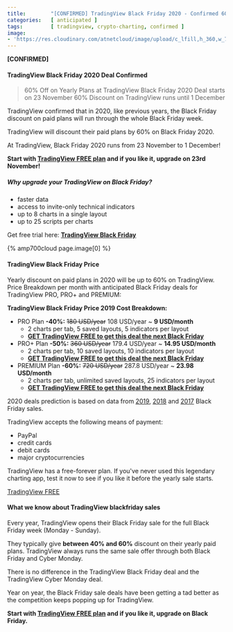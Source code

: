 ```yaml
---
title:        "[CONFIRMED] TradingView Black Friday 2020 - Confirmed 60% Off (Sign Up Now)"
categories:   [ anticipated ]
tags:         [ tradingview, crypto-charting, confirmed ]
image:
- 'https://res.cloudinary.com/atnetcloud/image/upload/c_lfill,h_360,w_700/v1584501142/atnet/_banner/tv_1200_628_a4o4s6.jpg'
---
```


**[CONFIRMED]**

#### TradingView Black Friday 2020 Deal Confirmed

> 60% Off on Yearly Plans at TradingView
> Black Friday 2020 Deal starts on 23 November
> 60% Discount on TradingView runs until 1 December

TradingView confirmed that in 2020, like previous years, the Black Friday discount on paid plans will run through the whole Black Friday week.

TradingView will discount their paid plans by 60% on Black Friday 2020.

At TradingView, Black Friday 2020 runs from 23 November to 1 December!

<p><strong>Start with <a href="http://bit.ly/at-tvd-eth" rel="nofollow">TradingView FREE plan</a> and if you like it, upgrade on 23rd November!</strong></p>


##### Why upgrade your TradingView on Black Friday?

* faster data
* access to invite-only technical indicators
* up to 8 charts in a single layout
* up to 25 scripts per charts

<p>Get free trial here: <b><a href="https://www.tradingview.com/black-friday/?offer_id=10&aff_id=3223&file_id=619" target="_blank" rel="nofollow">TradingView Black Friday</a></b></p><img src="https://tradingview.go2cloud.org/aff_i?offer_id=10&file_id=619&aff_id=3223" width="0" height="0" style="position:absolute;visibility:hidden;" border="0" />

{% amp700cloud page.image[0] %}

#### TradingView Black Friday Price

Yearly discount on paid plans in 2020 will be up to 60% on TradingView.
Price Breakdown per month with anticipated Black Friday deals for TradingView PRO, PRO+ and PREMIUM:

**TradingView Black Friday Price 2019 Cost Breakdown:**

* PRO Plan **-40%:** <s>180 USD/year</s> 108 USD/year ~ **9 USD/month**
  - 2 charts per tab, 5 saved layouts, 5 indicators per layout
  - **[GET TradingView FREE to get this deal the next Black Friday](https://bit.ly/at-tvd-gopro)**
* PRO+ Plan **-50%:** <s>360 USD/year</s> 179.4 USD/year ~ **14.95 USD/month**
  - 2 charts per tab, 10 saved layouts, 10 indicators per layout
  - **[GET TradingView FREE to get this deal the next Black Friday](https://bit.ly/at-tvd-ebf)**
* PREMIUM Plan **-60%:** <s>720 USD/year</s> 287.8 USD/year ~ **23.98 USD/month**
  - 2 charts per tab, unlimited saved layouts, 25 indicators per layout
  - **[GET TradingView FREE to get this deal the next Black Friday](http://bit.ly/at-tvd-btcusd)**


2020 deals prediction is based on data from [2019](#past2019-tradingview), [2018](#past2018-tradingview) and [2017](#past2017) Black Friday sales.

TradingView accepts the following means of payment:

* PayPal
* credit cards
* debit cards
* major cryptocurrencies

TradingView has a free-forever plan. If you've never used this legendary charting app, test it now to see if you like it before the yearly sale starts.

<p><a href="http://bit.ly/at-tvd-eth" class="btn" rel="nofollow">TradingView FREE</a></p>


#### What we know about TradingView blackfriday sales

Every year, TradingView opens their Black Friday sale for the full Black Friday week (Monday - Sunday).

They typically give **between 40% and 60%** discount on their yearly paid plans. TradingView always runs the same sale offer through both Black Friday and Cyber Monday.

There is no difference in the TradingView Black Friday deal and the TradingView Cyber Monday deal.

Year on year, the Black Friday sale deals have been getting a tad better as the competition keeps popping up for TradingView.


<p><strong>Start with <a href="http://bit.ly/at-tvd-eth" rel="nofollow">TradingView FREE plan</a> and if you like it, upgrade on Black Friday.</strong></p>
